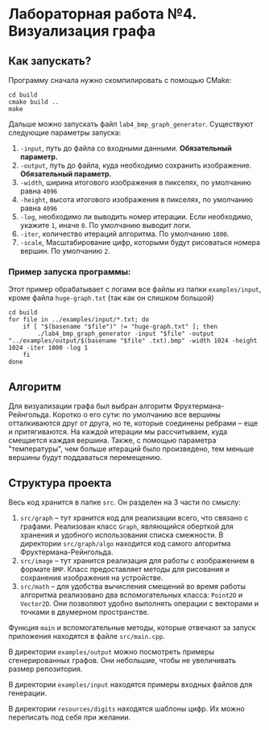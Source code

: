 # Лабораторная работа №4. Визуализация графа

## Как запускать?
Программу сначала нужно скомпилировать с помощью CMake:
```shell
cd build
cmake build ..
make 
```
Дальше можно запускать файл `lab4_bmp_graph_generator`. Существуют следующие параметры запуска:
1. `-input`, путь до файла со входными данными. **Обязательный параметр.**
2. `-output`, путь до файла, куда необходимо сохранить изображение. **Обязательный параметр.**
3. `-width`, ширина итогового изображения в пикселях, по умолчанию равна `4096`
4. `-height`, высота итогового изображения в пикселях, по умолчанию равна `4096`
5. `-log`, необходимо ли выводить номер итерации. Если необходимо, укажите `1`, иначе `0`. По умолчанию выводит логи.
6. `-iter`, количество итераций алгоритма. По умолчанию `1000`.
7. `-scale`, Масштабирование цифр, которыми будут рисоваться номера вершин. По умолчанию `2`.

### Пример запуска программы:
Этот пример обрабатывает с логами все файлы из папки `examples/input`, кроме файла `huge-graph.txt` (так как он слишком большой)
```shell
cd build
for file in ../examples/input/*.txt; do
    if [ "$(basename "$file")" != "huge-graph.txt" ]; then
        ./lab4_bmp_graph_generator -input "$file" -output "../examples/output/$(basename "$file" .txt).bmp" -width 1024 -height 1024 -iter 1000 -log 1
    fi
done
```

## Алгоритм 
Для визуализации графа был выбран алгоритм Фрухтермана-Рейнгольда. Коротко о его сути: по умолчанию все вершины отталкиваются друг от друга, но те, которые соединены ребрами – еще и притягиваются. На каждой итерации мы рассчитываем, куда смещается каждая вершина. Также, с помощью параметра "температуры", чем больше итераций было произведено, тем меньше вершины будут поддаваться перемещению.

## Структура проекта
Весь код хранится в папке `src`. Он разделен на 3 части по смыслу: 
1. `src/graph` – тут хранится код для реализации всего, что связано с графами. Реализован класс `Graph`, являющийся оберткой для хранения и удобного использования списка смежности. В директории `src/graph/algo` находится код самого алгоритма Фрухтермана-Рейнгольда.
2. `src/image` – тут хранится реализация для работы с изображением в формате `BMP`. Класс предоставляет методы для рисования и сохранения изображения на устройстве.
3. `src/math` – для удобства вычисления смещений во время работы алгоритма реализовано два вспомогательных класса: `Point2D` и `Vector2D`. Они позволяют удобно выполнять операции с векторами и точками в двумерном пространстве.

Функция `main` и вспомогательные методы, которые отвечают за запуск приложения находятся в файле `src/main.cpp`.

В директории `examples/output` можно посмотреть примеры сгенерированных графов. Они небольшие, чтобы не увеличивать размер репозитория.

В директории `examples/input` находятся примеры входных файлов для генерации.

В директории `resources/digits` находятся шаблоны цифр. Их можно переписать под себя при желании.
